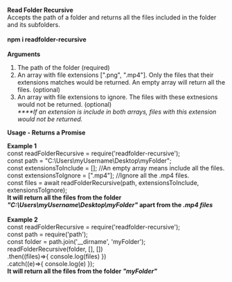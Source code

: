 <b>Read Folder Recursive</b><br>
Accepts the path of a folder and returns all the files included in the folder and its subfolders.<br>
<br>
<b>npm i readfolder-recursive</b><br>
<br>
<b>Arguments</b><br>
1. The path of the folder (required)<br>
2. An array with file extensions [".png", ".mp4"]. Only the files that their extensions matches would be returned. An empty array will return all the files. (optional)<br>
3. An array with file extensions to ignore. The files with these extnesions would not be returned. (optional)<br>
<i>****If an extension is include in both arrays, files with this extension would not be returned.</i><br>

<b>Usage - Returns a Promise</b><br>

<b>Example 1</b><br>
const readFolderRecursive = require('readfolder-recursive');<br>
const path = "C:\Users\myUsername\Desktop\myFolder";<br>
const extensionsToInclude = [];  //An empty array means include all the files.<br>
const extensionsToIgnore = [".mp4"];   //Ignore all the .mp4 files.<br>
const files = await readFolderRecursive(path, extensionsToInclude, extensionsToIgnore);<br>
<b>It will return all the files from the folder <i>"C:\Users\myUsername\Desktop\myFolder"</i> apart from the <i>.mp4 files</i></b>
<br>
<br>
<b>Example 2</b><br>
const readFolderRecursive = require('readfolder-recursive');<br>
const path = require('path');<br>
const folder = path.join('__dirname', 'myFolder');<br>
readFolderRecursive(folder, [], [])<br>
.then((files)=>{ console.log(files) })<br>
.catch((e)=>{ console.log(e) });<br>
<b>It will return all the files from the folder <i>"myFolder"</i></b>
